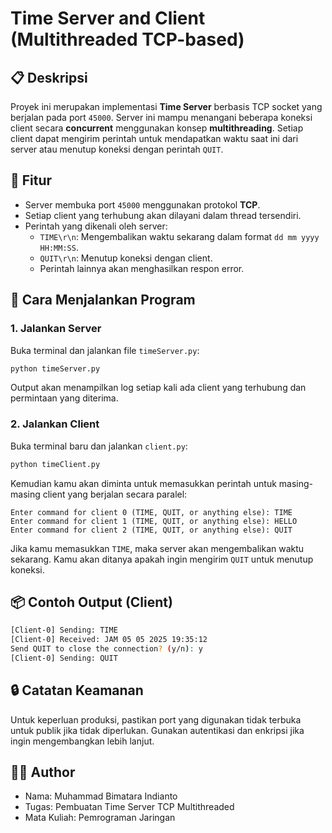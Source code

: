 # Time Server and Client (Multithreaded TCP-based)

## 📋 Deskripsi
Proyek ini merupakan implementasi **Time Server** berbasis TCP socket yang berjalan pada port `45000`. Server ini mampu menangani beberapa koneksi client secara **concurrent** menggunakan konsep **multithreading**. Setiap client dapat mengirim perintah untuk mendapatkan waktu saat ini dari server atau menutup koneksi dengan perintah `QUIT`.

## 🧩 Fitur
- Server membuka port `45000` menggunakan protokol **TCP**.
- Setiap client yang terhubung akan dilayani dalam thread tersendiri.
- Perintah yang dikenali oleh server:
  - `TIME\r\n`: Mengembalikan waktu sekarang dalam format `dd mm yyyy HH:MM:SS`.
  - `QUIT\r\n`: Menutup koneksi dengan client.
  - Perintah lainnya akan menghasilkan respon error.



## 🚀 Cara Menjalankan Program

### 1. Jalankan Server

Buka terminal dan jalankan file `timeServer.py`:

```bash
python timeServer.py
```

Output akan menampilkan log setiap kali ada client yang terhubung dan permintaan yang diterima.

### 2. Jalankan Client

Buka terminal baru dan jalankan `client.py`:

```bash
python timeClient.py
```

Kemudian kamu akan diminta untuk memasukkan perintah untuk masing-masing client yang berjalan secara paralel:

```
Enter command for client 0 (TIME, QUIT, or anything else): TIME
Enter command for client 1 (TIME, QUIT, or anything else): HELLO
Enter command for client 2 (TIME, QUIT, or anything else): QUIT
```

Jika kamu memasukkan `TIME`, maka server akan mengembalikan waktu sekarang. Kamu akan ditanya apakah ingin mengirim `QUIT` untuk menutup koneksi.

## 📦 Contoh Output (Client)

```bash
[Client-0] Sending: TIME
[Client-0] Received: JAM 05 05 2025 19:35:12
Send QUIT to close the connection? (y/n): y
[Client-0] Sending: QUIT
```

## 🔒 Catatan Keamanan
Untuk keperluan produksi, pastikan port yang digunakan tidak terbuka untuk publik jika tidak diperlukan. Gunakan autentikasi dan enkripsi jika ingin mengembangkan lebih lanjut.

## 🧑‍💻 Author
- Nama: Muhammad Bimatara Indianto
- Tugas: Pembuatan Time Server TCP Multithreaded
- Mata Kuliah: Pemrograman Jaringan 